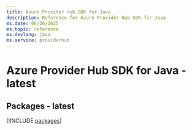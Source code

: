 ```yaml
---
title: Azure Provider Hub SDK for Java
description: Reference for Azure Provider Hub SDK for Java
ms.date: 06/26/2025
ms.topic: reference
ms.devlang: java
ms.service: providerhub
---
```

# Azure Provider Hub SDK for Java - latest
## Packages - latest
[!INCLUDE [packages](provider-hub-index.md)]